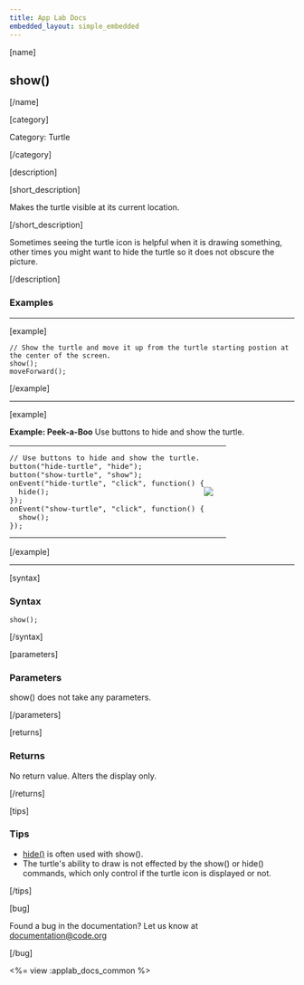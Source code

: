```yaml
---
title: App Lab Docs
embedded_layout: simple_embedded
---
```


[name]

## show()
[/name]

[category]

Category: Turtle

[/category]

[description]

[short_description]

Makes the turtle visible at its current location.

[/short_description]

Sometimes seeing the turtle icon is helpful when it is drawing something, other times you might want to hide the turtle so it does not obscure the picture.

[/description]

### Examples
____________________________________________________

[example]

```
// Show the turtle and move it up from the turtle starting postion at the center of the screen.
show();
moveForward();
```

[/example]

____________________________________________________

[example]

**Example: Peek-a-Boo** Use buttons to hide and show the turtle.

<table>
<tr>
<td style="border-style:none; width:90%; padding:0px">
<pre>
// Use buttons to hide and show the turtle.
button("hide-turtle", "hide");
button("show-turtle", "show");
onEvent("hide-turtle", "click", function() {
  hide();
});
onEvent("show-turtle", "click", function() {
  show();
});
</pre>
</td>
<td style="border-style:none; width:10%; padding:0px">
<img src='https://images.code.org/99cedd17901bdcc94aa9cbfbc340ba34-image-1445615881120.gif'>
</td>
</tr>
</table>

[/example]

____________________________________________________

[syntax]

### Syntax

```
show();
```

[/syntax]

[parameters]

### Parameters
show() does not take any parameters.

[/parameters]

[returns]

### Returns
No return value. Alters the display only.

[/returns]

[tips]

### Tips
- [hide()](/applab/docs/hide) is often used with show().
- The turtle's ability to draw is not effected by the show() or hide() commands, which only control if the turtle icon is displayed or not.

[/tips]

[bug]

Found a bug in the documentation? Let us know at documentation@code.org

[/bug]

<%= view :applab_docs_common %>
